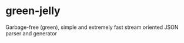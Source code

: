 # green-jelly
Garbage-free (green), simple and extremely fast stream oriented JSON parser and generator
